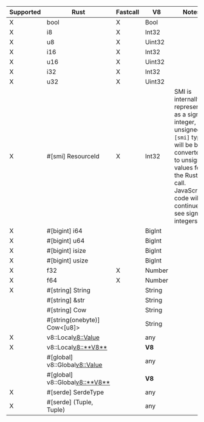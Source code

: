 | Supported | Rust                             | Fastcall | V8     | Notes                                                                                                                                                                                            |
| --------- | -------------------------------- | -------- | ------ | ------------------------------------------------------------------------------------------------------------------------------------------------------------------------------------------------ |
| X         | bool                             | X        | Bool   |                                                                                                                                                                                                  |
| X         | i8                               | X        | Int32  |                                                                                                                                                                                                  |
| X         | u8                               | X        | Uint32 |                                                                                                                                                                                                  |
| X         | i16                              | X        | Int32  |                                                                                                                                                                                                  |
| X         | u16                              | X        | Uint32 |                                                                                                                                                                                                  |
| X         | i32                              | X        | Int32  |                                                                                                                                                                                                  |
| X         | u32                              | X        | Uint32 |                                                                                                                                                                                                  |
| X         | #[smi] ResourceId                | X        | Int32  | SMI is internally represented as a signed integer, but unsigned `#[smi]` types will be bit-converted to unsigned values for the Rust call. JavaScript code will continue to see signed integers. |
| X         | #[bigint] i64                    |          | BigInt |                                                                                                                                                                                                  |
| X         | #[bigint] u64                    |          | BigInt |                                                                                                                                                                                                  |
| X         | #[bigint] isize                  |          | BigInt |                                                                                                                                                                                                  |
| X         | #[bigint] usize                  |          | BigInt |                                                                                                                                                                                                  |
| X         | f32                              | X        | Number |                                                                                                                                                                                                  |
| X         | f64                              | X        | Number |                                                                                                                                                                                                  |
| X         | #[string] String                 |          | String |                                                                                                                                                                                                  |
|           | #[string] &str                   |          | String |                                                                                                                                                                                                  |
|           | #[string] Cow<str>               |          | String |                                                                                                                                                                                                  |
|           | #[string(onebyte)] Cow<[u8]>     |          | String |                                                                                                                                                                                                  |
| X         | v8::Local<v8::Value>             |          | any    |                                                                                                                                                                                                  |
| X         | v8::Local<v8::**V8**>            |          | **V8** |                                                                                                                                                                                                  |
|           | #[global] v8::Global<v8::Value>  |          | any    |                                                                                                                                                                                                  |
|           | #[global] v8::Global<v8::**V8**> |          | **V8** |                                                                                                                                                                                                  |
| X         | #[serde] SerdeType               |          | any    |                                                                                                                                                                                                  |
| X         | #[serde] (Tuple, Tuple)          |          | any    |                                                                                                                                                                                                  |
